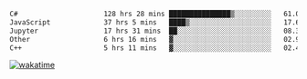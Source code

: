 <!--START_SECTION:waka-->

```txt
C#                     128 hrs 28 mins ███████████████▒░░░░░░░░░   61.08 %
JavaScript             37 hrs 5 mins   ████▒░░░░░░░░░░░░░░░░░░░░   17.64 %
Jupyter                17 hrs 31 mins  ██░░░░░░░░░░░░░░░░░░░░░░░   08.33 %
Other                  6 hrs 16 mins   ▓░░░░░░░░░░░░░░░░░░░░░░░░   02.99 %
C++                    5 hrs 11 mins   ▓░░░░░░░░░░░░░░░░░░░░░░░░   02.47 %
```

<!--END_SECTION:waka-->
[![wakatime](https://wakatime.com/badge/user/6c2f442e-41b4-42e3-bc06-d5d8203ad1da.svg)](https://wakatime.com/@6c2f442e-41b4-42e3-bc06-d5d8203ad1da)
